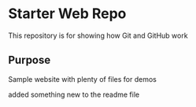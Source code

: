 # Starter Web Repo

This repository is for showing how Git and GitHub work

## Purpose

Sample website with plenty of files for demos

added  something new to the readme file